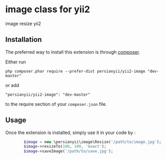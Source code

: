 image class for yii2
=========================
image resize yii2

Installation
------------

The preferred way to install this extension is through [composer](http://getcomposer.org/download/).

Either run

```
php composer.phar require --prefer-dist persianyii/yii2-image "dev-master"
```

or add

```
"persianyii/yii2-image": "dev-master"
```

to the require section of your `composer.json` file.


Usage
-----

Once the extension is installed, simply use it in your code by  :

```php
		$image = new \persianyii\image\Resize('/path/to/image.jpg');
		$image->resizeTo(100, 100, 'exact');
		$image->saveImage('/path/to/save.jpg');
```